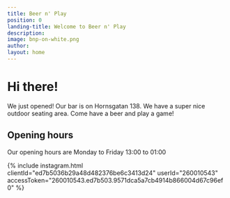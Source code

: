 ```yaml
---
title: Beer n' Play
position: 0
landing-title: Welcome to Beer n' Play
description: 
image: bnp-on-white.png
author: 
layout: home
---
```


# Hi there!

We just opened! Our bar is on Hornsgatan 138. We have a super nice outdoor seating area. Come have a beer and play a game!

## Opening hours

Our opening hours are Monday to Friday 13:00 to 01:00

{% include instagram.html clientId="ed7b5036b29a48d482376be6c3413d24" userId="260010543" accessToken="260010543.ed7b503.9571dca5a7cb4914b866004d67c96ef0" %}
